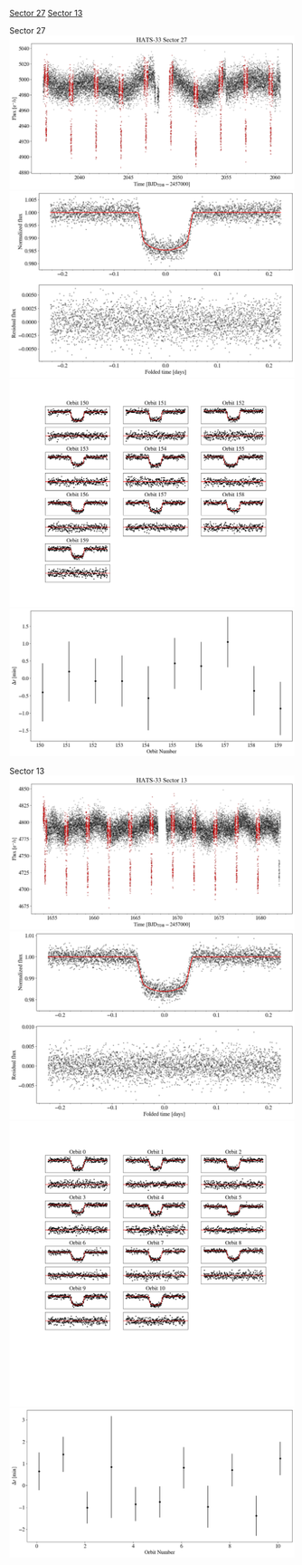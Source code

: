 [Sector 27](#sector27)
[Sector 13](#sector13)

<a name = "sector27"></a>
Sector 27
![alt text](/tt/HATS-33_Sector_27/HATS-33_Sector_27_a_TimeSeries.png)
![alt text](/tt/HATS-33_Sector_27/HATS-33_Sector_27_b_FoldedLightCurve.png)
![alt text](/tt/HATS-33_Sector_27/HATS-33_Sector_27_b_IndividualTransitsWithFit.png)
![alt text](/tt/HATS-33_Sector_27/HATS-33_Sector_27_c_TimingResiduals.png)

<a name = "sector13"></a>
Sector 13
![alt text](/tt/HATS-33_Sector_13/HATS-33_Sector_13_a_TimeSeries.png)
![alt text](/tt/HATS-33_Sector_13/HATS-33_Sector_13_b_FoldedLightCurve.png)
![alt text](/tt/HATS-33_Sector_13/HATS-33_Sector_13_b_IndividualTransitsWithFit.png)
![alt text](/tt/HATS-33_Sector_13/HATS-33_Sector_13_c_TimingResiduals.png)

